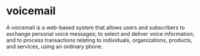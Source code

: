 # voicemail
A voicemail is a web-based system that allows users and subscribers to exchange personal voice messages; to select and deliver voice information; and to process transactions relating to individuals, organizations, products, and services, using an ordinary phone. 
